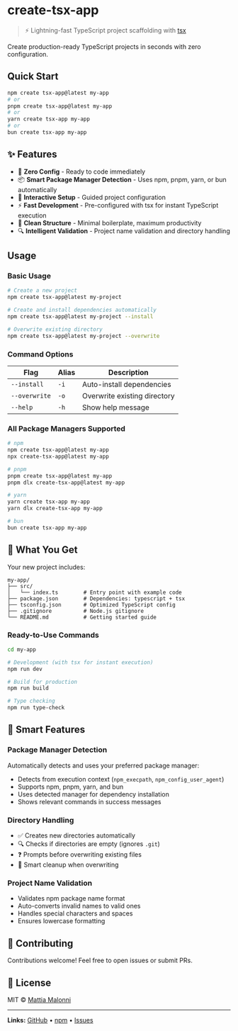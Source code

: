 # create-tsx-app

> ⚡ Lightning-fast TypeScript project scaffolding with [tsx](https://github.com/privatenumber/tsx)

Create production-ready TypeScript projects in seconds with zero configuration.

## Quick Start

```bash
npm create tsx-app@latest my-app
# or
pnpm create tsx-app@latest my-app
# or
yarn create tsx-app my-app
# or
bun create tsx-app my-app
```

## ✨ Features

- 🚀 **Zero Config** - Ready to code immediately
- 📦 **Smart Package Manager Detection** - Uses npm, pnpm, yarn, or bun automatically
- 🎯 **Interactive Setup** - Guided project configuration
- ⚡ **Fast Development** - Pre-configured with tsx for instant TypeScript execution
- 🧹 **Clean Structure** - Minimal boilerplate, maximum productivity
- 🔍 **Intelligent Validation** - Project name validation and directory handling

## Usage

### Basic Usage

```bash
# Create a new project
npm create tsx-app@latest my-project

# Create and install dependencies automatically
npm create tsx-app@latest my-project --install

# Overwrite existing directory
npm create tsx-app@latest my-project --overwrite
```

### Command Options

| Flag          | Alias | Description                  |
| ------------- | ----- | ---------------------------- |
| `--install`   | `-i`  | Auto-install dependencies    |
| `--overwrite` | `-o`  | Overwrite existing directory |
| `--help`      | `-h`  | Show help message            |

### All Package Managers Supported

```bash
# npm
npm create tsx-app@latest my-app
npx create-tsx-app@latest my-app

# pnpm
pnpm create tsx-app@latest my-app
pnpm dlx create-tsx-app@latest my-app

# yarn
yarn create tsx-app my-app
yarn dlx create-tsx-app my-app

# bun
bun create tsx-app my-app
```

## 🔧 What You Get

Your new project includes:

```
my-app/
├── src/
│   └── index.ts        # Entry point with example code
├── package.json        # Dependencies: typescript + tsx
├── tsconfig.json       # Optimized TypeScript config
├── .gitignore          # Node.js gitignore
└── README.md           # Getting started guide
```

### Ready-to-Use Commands

```bash
cd my-app

# Development (with tsx for instant execution)
npm run dev

# Build for production
npm run build

# Type checking
npm run type-check
```

## 🎯 Smart Features

### Package Manager Detection

Automatically detects and uses your preferred package manager:

- Detects from execution context (`npm_execpath`, `npm_config_user_agent`)
- Supports npm, pnpm, yarn, and bun
- Uses detected manager for dependency installation
- Shows relevant commands in success messages

### Directory Handling

- ✅ Creates new directories automatically
- 🔍 Checks if directories are empty (ignores `.git`)
- ❓ Prompts before overwriting existing files
- 🧹 Smart cleanup when overwriting

### Project Name Validation

- Validates npm package name format
- Auto-converts invalid names to valid ones
- Handles special characters and spaces
- Ensures lowercase formatting

## 🤝 Contributing

Contributions welcome! Feel free to open issues or submit PRs.

## 📄 License

MIT © [Mattia Malonni](https://github.com/mattiamalonni)

---

**Links:** [GitHub](https://github.com/mattiamalonni/create-tsx-app) • [npm](https://www.npmjs.com/package/create-tsx-app) • [Issues](https://github.com/mattiamalonni/create-tsx-app/issues)
